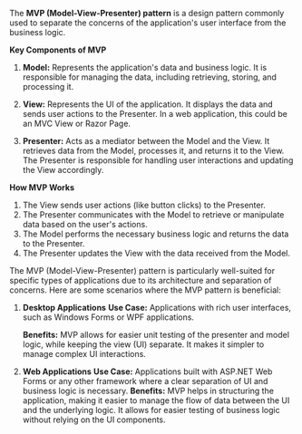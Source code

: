 The **MVP (Model-View-Presenter) pattern** is a design pattern commonly used to separate the concerns of the application's user interface from the business logic.

**Key Components of MVP**
1. **Model:** Represents the application's data and business logic. It is responsible for managing the data, including retrieving, storing, and processing it.

1. **View:** Represents the UI of the application. It displays the data and sends user actions to the Presenter. In a web application, this could be an MVC View or Razor Page.

1. **Presenter:** Acts as a mediator between the Model and the View. It retrieves data from the Model, processes it, and returns it to the View. The Presenter is responsible for handling user interactions and updating the View accordingly.

**How MVP Works**
1. The View sends user actions (like button clicks) to the Presenter.
1. The Presenter communicates with the Model to retrieve or manipulate data based on the user's actions.
1. The Model performs the necessary business logic and returns the data to the Presenter.
1. The Presenter updates the View with the data received from the Model.

The MVP (Model-View-Presenter) pattern is particularly well-suited for specific types of applications due to its architecture and separation of concerns. Here are some scenarios where the MVP pattern is beneficial:

1. **Desktop Applications**
   **Use Case:** Applications with rich user interfaces, such as Windows Forms or WPF applications.
   
   **Benefits:** MVP allows for easier unit testing of the presenter and model logic, while keeping the view (UI) 
     separate. It makes it simpler to manage complex UI interactions.

1. **Web Applications**
   **Use Case:** Applications built with ASP.NET Web Forms or any other framework where a clear separation of UI and business logic is necessary.
**Benefits:** MVP helps in structuring the application, making it easier to manage the flow of data between the UI and the underlying logic. It allows for easier testing of business logic without relying on the UI components.

